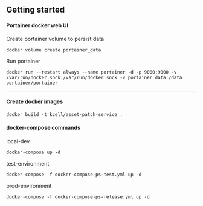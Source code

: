 ## Getting started

#### Portainer docker web UI
Create portainer volume to persist data
```
docker volume create portainer_data
```
Run portainer
```
docker run --restart always --name portainer -d -p 9000:9000 -v /var/run/docker.sock:/var/run/docker.sock -v portainer_data:/data portainer/portainer
```
---
#### Create docker images
```
docker build -t kcell/asset-patch-service .
```

#### docker-compose commands
local-dev
```
docker-compose up -d
```
test-environment
```
docker-compose -f docker-compose-ps-test.yml up -d
```
prod-environment
```
docker-compose -f docker-compose-ps-release.yml up -d
```
